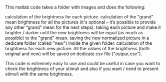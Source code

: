 This matlab code takes a folder with images and does the following:

calculation of the brightness for each picture.
calculation of the "grand" mean brightness for all the pictures (it's optional – it’s possible to provide any other “grand" mean for the next steps).
taking each picture and make it brighter / darker until the new brightness will be equal (as much as possible) to the "grand" mean.
saving the new normalized picture in a dedicate folder (called "new") inside the given folder.
calculation of the brightness for each new picture.
All the values of the brightness (both original and new) will be saved on dedicate csv file ("output.csv").


This code is extremely easy to use and could be useful in case you want to check the brightness of your stimuli and also if you want / need to present stimuli with the same brightness.
